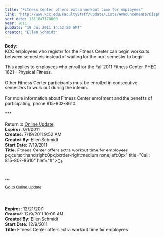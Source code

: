```yaml
---
title: "Fitness Center offers extra workout time for employees"
link: "http://www.kcc.edu/FacultyStaff/update/Lists/Announcements/DispForm.aspx?ID=384"
sort_date: 1311087170000
year: 2011
pubDate: "19 Jul 2011 14:52:50 GMT"
creator: "Ellen Schmidt"
---
```


<div><b>Body:</b> <div class="ExternalClass6879F786EF55459EBD4B92D71FF158DD">
<div>KCC employees who register for the Fitness Center can begin workouts between semesters instead of waiting for the next semester to begin.</div>
<div><br />This applies to employees who enroll for the Fall 2011 Fitness Center, PHEC 1621 - Physical Fitness. </div>
<div><br />Other Fitness Center participants must be enrolled in consecutive semesters to work out during the interim.</div>
<div><br />For more information about Fitness Center enrollment and the benefits of participating, phone 815-802-8610.</div>
<div> </div>
<div>***</div>
<div> </div>
<div>Return to <a href="/FacultyStaff/update/Pages/dailyupdate.aspx">Online Update</a></div></div></div>
<div><b>Expires:</b> 8/1/2011</div>
<div><b>Created:</b> 7/19/2011 9:52 AM</div>
<div><b>Created By:</b> Ellen Schmidt</div>
<div><b>Start Date:</b> 7/19/2011</div>
<div><b>Title:</b> Fitness Center offers extra workout time for employees</div>
px;cursor:hand;right:0px;border-right:medium none;left:0px" title="Call: 815-802-8610" href="#"><img style="border-bottom:medium none;position:static !important;border-left:medium none;margin:0px;width:16px;bottom:0px;display:inline;white-space:nowrap;float:none;height:16px;vertical-align:middle;overflow:hidden;border-top:medium none;top:0px;cursor:hand;right:0px;border-right:medium none;left:0px" title="Call: 815-802-8610" /></a></span>. <br />
<p style="margin:0in 0in 5.2pt" class="MsoNormal"><span style="font-family:'Arial', 'sans-serif';color:#333333"><font size="2" face=""></font></span> </p>
<p style="margin:0in 0in 5.2pt" class="MsoNormal"><span style="font-family:'Arial', 'sans-serif';color:#333333"><font size="2" face=""></font></span> </p>
<p style="margin:0in 0in 5.2pt" class="MsoNormal"><span style="font-family:'Arial', 'sans-serif';color:#333333"><font size="2" face="">***</font></span></p>
<p style="margin:0in 0in 5.2pt" class="MsoNormal"><font size="2" face="Arial"><a href="/FacultyStaff/update/Pages/dailyupdate.aspx">Go to Online Update</a></font></p>
<p style="margin:0in 0in 5.2pt" class="MsoNormal"><font size="2" face="Arial"></font> </p>
<p style="margin:0in 0in 5.2pt" class="MsoNormal"> </p></div></div></div>
<div><b>Expires:</b> 12/21/2011</div>
<div><b>Created:</b> 12/9/2011 10:08 AM</div>
<div><b>Created By:</b> Ellen Schmidt</div>
<div><b>Start Date:</b> 12/9/2011</div>
<div><b>Title:</b> Fitness Center offers extra workout time for employees</div>

